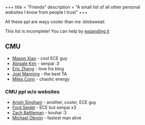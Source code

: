 +++
title = "Friends"
description = "A small list of all other personal websites I know from people I trust"
+++

All these ppl are wayy cooler than me :blobsweat:

This list is incomplete! You can help by [expanding it](https://twitter.com/messages/compose?recipient_id=1447001095704821763)

## CMU

* [Mason Xiao](https://masonx.ca/) - cool ECE guy
* [Abigale Kim](https://abigalekim.github.io/) - senpai :3
* [Eric Zheng](https://www.ericzheng.org/) - love his blog
* [Joel Manning](https://bokken12.github.io/) - the best TA
* [Miles Conn](https://milesconn.io/) - chaotic energy

### CMU ppl w/o websites

* [Anish Singhani](https://github.com/asinghani) - another, cooler, ECE guy
* [Ford Seidel](https://github.com/fseidel) - ECE but senpai x3
* [Zach Battleman](https://github.com/zaxioms) - kouhai :3
* [Michael Obroin](https://www.linkedin.com/in/michael-obroin/) - fastest man alive
